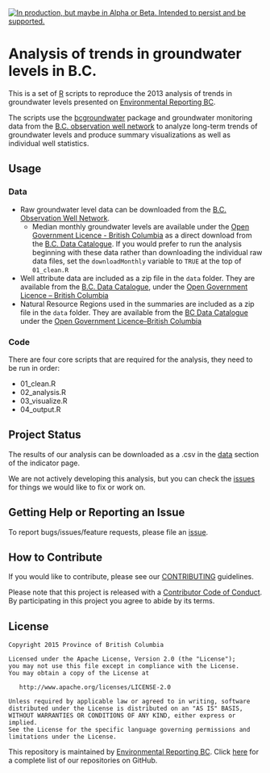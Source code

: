 <div id="devex-badge"><a rel="Delivery" href="https://github.com/BCDevExchange/assets/blob/master/README.md"><img alt="In production, but maybe in Alpha or Beta. Intended to persist and be supported." style="border-width:0" src="https://assets.bcdevexchange.org/images/badges/delivery.svg" title="In production, but maybe in Alpha or Beta. Intended to persist and be supported." /></a></div>

# Analysis of trends in groundwater levels in B.C.

This is a set of [R](http://www.r-project.org) scripts to reproduce the 2013 analysis of trends in groundwater levels presented on [Environmental Reporting BC](http://www.env.gov.bc.ca/soe/indicators/water/groundwater-levels.html). 

The scripts use the [bcgroundwater](https://github.com/bcgov/bcgroundwater/) package and groundwater monitoring data from the [B.C. observation well network](http://www.env.gov.bc.ca/wsd/data_searches/obswell/index.html) to analyze long-term trends of groundwater levels and produce summary visualizations as well as individual well statistics.

## Usage

### Data

- Raw groundwater level data can be downloaded from the 
  [B.C. Observation Well Network](http://www.env.gov.bc.ca/wsd/data_searches/obswell/map/obsWells.html).
    - Median monthly groundwater levels are available under the 
      [Open Government Licence - British Columbia](http://www2.gov.bc.ca/gov/content?id=A519A56BC2BF44E4A008B33FCF527F61) 
      as a direct download from the
      [B.C. Data Catalogue](https://catalogue.data.gov.bc.ca/dataset/84c06668-8a1e-4629-90a3-051bba903f22).
      If you would prefer to run the analysis beginning with these data rather than 
      downloading the individual raw data files, set the `downloadMonthly` variable
      to `TRUE` at the top of `01_clean.R`
- Well attribute data are included as a zip file in the `data` folder. They are available from the
  [B.C. Data Catalogue](http://catalogue.data.gov.bc.ca/dataset/ground-water-wells-spatial-view-with-attribute-info),
   under the [Open Government Licence – British Columbia](http://www2.gov.bc.ca/gov/content?id=A519A56BC2BF44E4A008B33FCF527F61)
- Natural Resource Regions used in the summaries are included as a zip file in the `data` folder. They are available from the
  [BC Data Catalogue](https://catalogue.data.gov.bc.ca/dataset/dfc492c0-69c5-4c20-a6de-2c9bc999301f) under the 
  [Open Government Licence–British Columbia](http://www2.gov.bc.ca/gov/content?id=A519A56BC2BF44E4A008B33FCF527F61)

### Code

There are four core scripts that are required for the analysis, they need to be run in order:

- 01_clean.R
- 02_analysis.R
- 03_visualize.R
- 04_output.R

## Project Status

The results of our analysis can be downloaded as a .csv in the 
[data](http://www.env.gov.bc.ca/soe/indicators/water/groundwater-levels.html) 
section of the indicator page.

We are not actively developing this analysis, but you can check the 
[issues](https://github.com/bcgov/groundwater-levels/issues/) for things we would 
like to fix or work on.

## Getting Help or Reporting an Issue

To report bugs/issues/feature requests, please file an [issue](https://github.com/bcgov/groundwater-levels/issues/).

## How to Contribute

If you would like to contribute, please see our [CONTRIBUTING](CONTRIBUTING.md) guidelines.

Please note that this project is released with a [Contributor Code of Conduct](CODE_OF_CONDUCT.md). By participating in this project you agree to abide by its terms.

## License

    Copyright 2015 Province of British Columbia

    Licensed under the Apache License, Version 2.0 (the "License");
    you may not use this file except in compliance with the License.
    You may obtain a copy of the License at 

       http://www.apache.org/licenses/LICENSE-2.0

    Unless required by applicable law or agreed to in writing, software
    distributed under the License is distributed on an "AS IS" BASIS,
    WITHOUT WARRANTIES OR CONDITIONS OF ANY KIND, either express or implied.
    See the License for the specific language governing permissions and
    limitations under the License.

This repository is maintained by [Environmental Reporting BC](http://www2.gov.bc.ca/gov/content?id=FF80E0B985F245CEA62808414D78C41B). Click [here](https://github.com/bcgov/EnvReportBC-RepoList) for a complete list of our repositories on GitHub.


